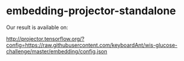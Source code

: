 # embedding-projector-standalone

Our result is available on:

http://projector.tensorflow.org/?config=https://raw.githubusercontent.com/keyboardAnt/wis-glucose-challenge/master/embedding/config.json
